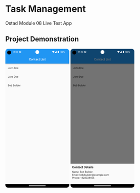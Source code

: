 # Task Management

Ostad Module 08 Live Test App

## Project Demonstration
<img src = "screenshots/mainscreen.png" width ="200" /> <img src = "screenshots/contactpopup.png" width ="200" />